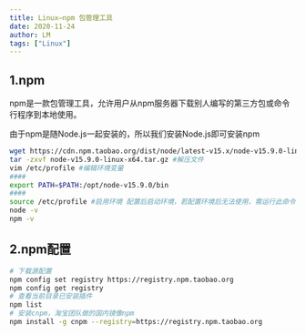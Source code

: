```yaml
---
title: Linux—npm 包管理工具
date: 2020-11-24
author: LM
tags: ["Linux"]
---
```


## 1.npm

npm是一款包管理工具，允许用户从npm服务器下载别人编写的第三方包或命令行程序到本地使用。

由于npm是随Node.js一起安装的，所以我们安装Node.js即可安装npm

```bash
wget https://cdn.npm.taobao.org/dist/node/latest-v15.x/node-v15.9.0-linux-x64.tar.gz #下载源码
tar -zxvf node-v15.9.0-linux-x64.tar.gz #解压文件
vim /etc/profile #编辑环境变量
####
export PATH=$PATH:/opt/node-v15.9.0/bin
####
source /etc/profile #启用环境 配置后启动环境，若配置环境后无法使用，需运行此命令
node -v
npm -v
```

## 2.npm配置

```bash
# 下载源配置
npm config set registry https://registry.npm.taobao.org
npm config get registry
# 查看当前目录已安装插件
npm list
# 安装cnpm，淘宝团队做的国内镜像npm
npm install -g cnpm --registry=https://registry.npm.taobao.org
```
